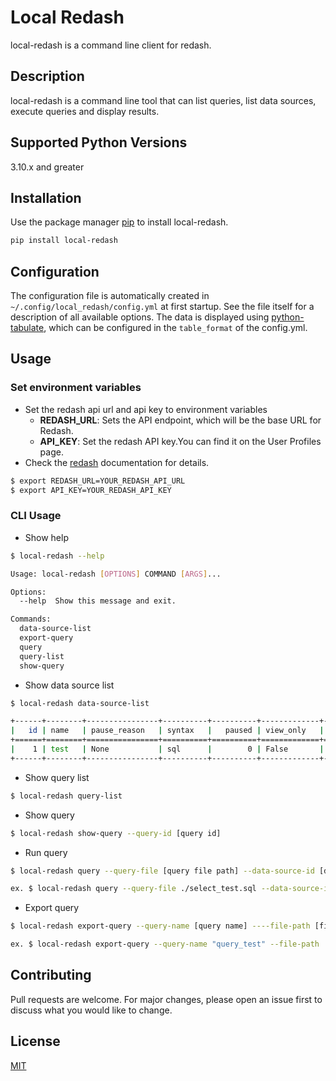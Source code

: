 # Local Redash

local-redash is a command line client for redash.

## Description

local-redash is a command line tool that can list queries, list data sources, execute queries and display results.

## Supported Python Versions

3.10.x and greater

## Installation

Use the package manager [pip](https://pip.pypa.io/en/stable/) to install local-redash.

```bash
pip install local-redash
```

## Configuration

The configuration file is automatically created in `~/.config/local_redash/config.yml` at first startup. See the file itself for a description of all available options.
The data is displayed using [python-tabulate](https://github.com/astanin/python-tabulate), which can be configured in the `table_format` of the config.yml.

## Usage

### Set environment variables

- Set the redash api url and api key to environment variables
  - **REDASH_URL**: Sets the API endpoint, which will be the base URL for Redash.
  - **API_KEY**: Set the redash API key.You can find it on the User Profiles page.
- Check the [redash](https://redash.io/help/user-guide/integrations-and-api/api) documentation for details.

```bash
$ export REDASH_URL=YOUR_REDASH_API_URL
$ export API_KEY=YOUR_REDASH_API_KEY
```

### CLI Usage

- Show help
```bash
$ local-redash --help

Usage: local-redash [OPTIONS] COMMAND [ARGS]...

Options:
  --help  Show this message and exit.

Commands:
  data-source-list
  export-query
  query
  query-list
  show-query
```

- Show data source list

```bash
$ local-redash data-source-list

+------+--------+----------------+----------+----------+-------------+--------+
|   id | name   | pause_reason   | syntax   |   paused | view_only   | type   |
+======+========+================+==========+==========+=============+========+
|    1 | test   | None           | sql      |        0 | False       | pg     |
+------+--------+----------------+----------+----------+-------------+--------+
```

- Show query list

```bash
$ local-redash query-list
```

- Show query

```bash
$ local-redash show-query --query-id [query id]
```

- Run query

```bash
$ local-redash query --query-file [query file path] --data-source-id [data source]

ex. $ local-redash query --query-file ./select_test.sql --data-source-id 1
```

- Export query

```bash
$ local-redash export-query --query-name [query name] ----file-path [file path]

ex. $ local-redash export-query --query-name "query_test" --file-path ./
```

## Contributing

Pull requests are welcome. For major changes, please open an issue first
to discuss what you would like to change.

## License

[MIT](https://choosealicense.com/licenses/mit/)


